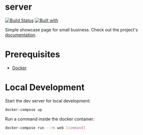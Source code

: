 # server

[![Build Status](https://travis-ci.org/lucasOlivio/showcase/showcase.svg?branch=master)](https://travis-ci.org/lucasOlivio/showcase)
[![Built with](https://img.shields.io/badge/Built_with-Cookiecutter_Django_Rest-F7B633.svg)](https://github.com/agconti/cookiecutter-django-rest)

Simple showcase page for small business. Check out the project's [documentation](http://lucasOlivio.github.io/showcase/).

# Prerequisites

- [Docker](https://docs.docker.com/docker-for-mac/install/)  

# Local Development

Start the dev server for local development:
```bash
docker-compose up
```

Run a command inside the docker container:

```bash
docker-compose run --rm web [command]
```
